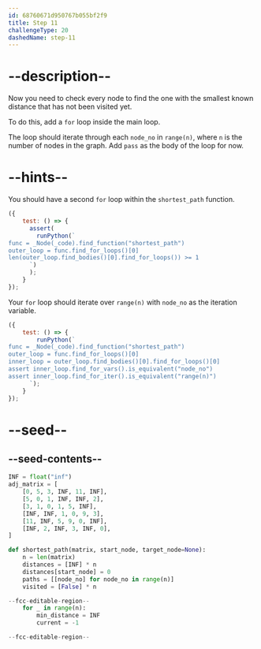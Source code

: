 ```yaml
---
id: 68760671d950767b055bf2f9
title: Step 11
challengeType: 20
dashedName: step-11
---
```


# --description--

Now you need to check every node to find the one with the smallest known distance that has not been visited yet.

To do this, add a `for` loop inside the main loop.

The loop should iterate through each `node_no` in `range(n)`, where `n` is the number of nodes in the graph. Add `pass` as the body of the loop for now.

# --hints--

You should have a second `for` loop within the `shortest_path` function.

```js
({
    test: () => {
      assert(
        runPython(`
func = _Node(_code).find_function("shortest_path")
outer_loop = func.find_for_loops()[0]
len(outer_loop.find_bodies()[0].find_for_loops()) >= 1
      `)
      );
    }
});
```

Your `for` loop should iterate over `range(n)` with `node_no` as the iteration variable.

```js
({
    test: () => {
        runPython(`
func = _Node(_code).find_function("shortest_path")
outer_loop = func.find_for_loops()[0]
inner_loop = outer_loop.find_bodies()[0].find_for_loops()[0]
assert inner_loop.find_for_vars().is_equivalent("node_no")
assert inner_loop.find_for_iter().is_equivalent("range(n)")
      `);
    }
});
```

# --seed--

## --seed-contents--

```py
INF = float("inf")
adj_matrix = [
    [0, 5, 3, INF, 11, INF],
    [5, 0, 1, INF, INF, 2],
    [3, 1, 0, 1, 5, INF],
    [INF, INF, 1, 0, 9, 3],
    [11, INF, 5, 9, 0, INF],
    [INF, 2, INF, 3, INF, 0],
]

def shortest_path(matrix, start_node, target_node=None):
    n = len(matrix)
    distances = [INF] * n
    distances[start_node] = 0
    paths = [[node_no] for node_no in range(n)]
    visited = [False] * n

--fcc-editable-region--
    for _ in range(n):  
        min_distance = INF  
        current = -1

--fcc-editable-region--
```
